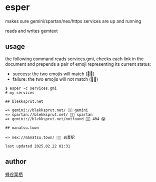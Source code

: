 # esper

makes sure gemini/spartan/nex/https services are up and running

reads and writes gemtext

## usage

the following command reads services.gmi, checks each link in the document and prepends a pair of emoji representing its current status:

* success: the two emojis will match (🐝🐝)
* failure: the two emojis will not match (🐐🐒)

```
$ esper -c services.gmi
# my services

## blekksprut.net

=> gemini://blekksprut.net/ 🐙🐙 gemini
=> spartan://blekksprut.net/ 🦍🦍 spartan
=> gemini://blekksprut.net/notfound 🦋🦉 404 😱

## manatsu.town

=> nex://manatsu.town/ 🐋🐋 真夏駅

last updated 2025.02.22 01:31
```

## author

[蜂谷栗栖](https://blekksprut.net/)
